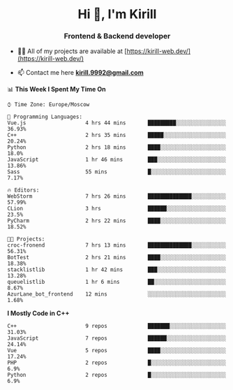 <h1 align="center">Hi 👋, I'm Kirill</h1>
<h3 align="center">Frontend & Backend developer</h3>

- 👨‍💻 All of my projects are available at [https://kirill-web.dev/](https://kirill-web.dev/)

- 📫 Contact me here **kirill.9992@gmail.com**











<!--START_SECTION:waka-->
📊 **This Week I Spent My Time On** 

```text
⌚︎ Time Zone: Europe/Moscow

💬 Programming Languages: 
Vue.js                   4 hrs 44 mins       █████████░░░░░░░░░░░░░░░░   36.93% 
C++                      2 hrs 35 mins       █████░░░░░░░░░░░░░░░░░░░░   20.24% 
Python                   2 hrs 18 mins       ████░░░░░░░░░░░░░░░░░░░░░   18.0% 
JavaScript               1 hr 46 mins        ███░░░░░░░░░░░░░░░░░░░░░░   13.86% 
Sass                     55 mins             █░░░░░░░░░░░░░░░░░░░░░░░░   7.17%

🔥 Editors: 
WebStorm                 7 hrs 26 mins       ██████████████░░░░░░░░░░░   57.99% 
CLion                    3 hrs               ██████░░░░░░░░░░░░░░░░░░░   23.5% 
PyCharm                  2 hrs 22 mins       ████░░░░░░░░░░░░░░░░░░░░░   18.52%

🐱‍💻 Projects: 
croc-fronend             7 hrs 13 mins       ██████████████░░░░░░░░░░░   56.31% 
BotTest                  2 hrs 21 mins       ████░░░░░░░░░░░░░░░░░░░░░   18.38% 
stacklistlib             1 hr 42 mins        ███░░░░░░░░░░░░░░░░░░░░░░   13.28% 
queuelistlib             1 hr 6 mins         ██░░░░░░░░░░░░░░░░░░░░░░░   8.67% 
AzurLane_bot_frontend    12 mins             ░░░░░░░░░░░░░░░░░░░░░░░░░   1.68%

```

**I Mostly Code in C++** 

```text
C++                      9 repos             ███████░░░░░░░░░░░░░░░░░░   31.03% 
JavaScript               7 repos             ██████░░░░░░░░░░░░░░░░░░░   24.14% 
Vue                      5 repos             ████░░░░░░░░░░░░░░░░░░░░░   17.24% 
PHP                      2 repos             █░░░░░░░░░░░░░░░░░░░░░░░░   6.9% 
Python                   2 repos             █░░░░░░░░░░░░░░░░░░░░░░░░   6.9%

```



<!--END_SECTION:waka-->

